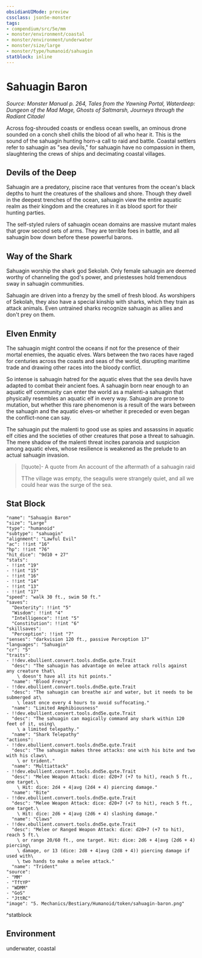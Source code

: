 ```yaml
---
obsidianUIMode: preview
cssclass: json5e-monster
tags:
- compendium/src/5e/mm
- monster/environment/coastal
- monster/environment/underwater
- monster/size/large
- monster/type/humanoid/sahuagin
statblock: inline
---
```

# Sahuagin Baron
*Source: Monster Manual p. 264, Tales from the Yawning Portal, Waterdeep: Dungeon of the Mad Mage, Ghosts of Saltmarsh, Journeys through the Radiant Citadel*  

Across fog-shrouded coasts or endless ocean swells, an ominous drone sounded on a conch shell chills the blood of all who hear it. This is the sound of the sahuagin hunting horn-a call to raid and battle. Coastal settlers refer to sahuagin as "sea devils," for sahuagin have no compassion in them, slaughtering the crews of ships and decimating coastal villages.

## Devils of the Deep

Sahuagin are a predatory, piscine race that ventures from the ocean's black depths to hunt the creatures of the shallows and shore. Though they dwell in the deepest trenches of the ocean, sahuagin view the entire aquatic realm as their kingdom and the creatures in it as blood sport for their hunting parties.

The self-styled rulers of sahuagin ocean domains are massive mutant males that grow second sets of arms. They are terrible foes in battle, and all sahuagin bow down before these powerful barons.

## Way of the Shark

Sahuagin worship the shark god Sekolah. Only female sahuagin are deemed worthy of channeling the god's power, and priestesses hold tremendous sway in sahuagin communities.

Sahuagin are driven into a frenzy by the smell of fresh blood. As worshipers of Sekolah, they also have a special kinship with sharks, which they train as attack animals. Even untrained sharks recognize sahuagin as allies and don't prey on them.

## Elven Enmity

The sahuagin might control the oceans if not for the presence of their mortal enemies, the aquatic elves. Wars between the two races have raged for centuries across the coasts and seas of the world, disrupting maritime trade and drawing other races into the bloody conflict.

So intense is sahuagin hatred for the aquatic elves that the sea devils have adapted to combat their ancient foes. A sahuagin born near enough to an aquatic elf community can enter the world as a malenti-a sahuagin that physically resembles an aquatic elf in every way. Sahuagin are prone to mutation, but whether this rare phenomenon is a result of the wars between the sahuagin and the aquatic elves-or whether it preceded or even began the conflict-none can say.

The sahuagin put the malenti to good use as spies and assassins in aquatic elf cities and the societies of other creatures that pose a threat to sahuagin. The mere shadow of the malenti threat incites paranoia and suspicion among aquatic elves, whose resilience is weakened as the prelude to an actual sahuagin invasion.

> [!quote]- A quote from An account of the aftermath of a sahuagin raid  
> 
> TThe village was empty, the seagulls were strangely quiet, and all we could hear was the surge of the sea.


## Stat Block

```statblock
"name": "Sahuagin Baron"
"size": "Large"
"type": "humanoid"
"subtype": "sahuagin"
"alignment": "Lawful Evil"
"ac": !!int "16"
"hp": !!int "76"
"hit_dice": "9d10 + 27"
"stats":
- !!int "19"
- !!int "15"
- !!int "16"
- !!int "14"
- !!int "13"
- !!int "17"
"speed": "walk 30 ft., swim 50 ft."
"saves":
  "Dexterity": !!int "5"
  "Wisdom": !!int "4"
  "Intelligence": !!int "5"
  "Constitution": !!int "6"
"skillsaves":
  "Perception": !!int "7"
"senses": "darkvision 120 ft., passive Perception 17"
"languages": "Sahuagin"
"cr": "5"
"traits":
- !!dev.ebullient.convert.tools.dnd5e.qute.Trait
  "desc": "The sahuagin has advantage on melee attack rolls against any creature that\
    \ doesn't have all its hit points."
  "name": "Blood Frenzy"
- !!dev.ebullient.convert.tools.dnd5e.qute.Trait
  "desc": "The sahuagin can breathe air and water, but it needs to be submerged at\
    \ least once every 4 hours to avoid suffocating."
  "name": "Limited Amphibiousness"
- !!dev.ebullient.convert.tools.dnd5e.qute.Trait
  "desc": "The sahuagin can magically command any shark within 120 feet of it, using\
    \ a limited telepathy."
  "name": "Shark Telepathy"
"actions":
- !!dev.ebullient.convert.tools.dnd5e.qute.Trait
  "desc": "The sahuagin makes three attacks: one with his bite and two with his claws\
    \ or trident."
  "name": "Multiattack"
- !!dev.ebullient.convert.tools.dnd5e.qute.Trait
  "desc": "Melee Weapon Attack: dice: d20+7 (+7 to hit), reach 5 ft., one target.\
    \ Hit: dice: 2d4 + 4|avg (2d4 + 4) piercing damage."
  "name": "Bite"
- !!dev.ebullient.convert.tools.dnd5e.qute.Trait
  "desc": "Melee Weapon Attack: dice: d20+7 (+7 to hit), reach 5 ft., one target.\
    \ Hit: dice: 2d6 + 4|avg (2d6 + 4) slashing damage."
  "name": "Claws"
- !!dev.ebullient.convert.tools.dnd5e.qute.Trait
  "desc": "Melee or Ranged Weapon Attack: dice: d20+7 (+7 to hit), reach 5 ft.\
    \ or range 20/60 ft., one target. Hit: dice: 2d6 + 4|avg (2d6 + 4) piercing\
    \ damage, or 13 (dice: 2d8 + 4|avg (2d8 + 4)) piercing damage if used with\
    \ two hands to make a melee attack."
  "name": "Trident"
"source":
- "MM"
- "TftYP"
- "WDMM"
- "GoS"
- "JttRC"
"image": "5. Mechanics/Bestiary/Humanoid/token/sahuagin-baron.png"
```
^statblock

## Environment

underwater, coastal